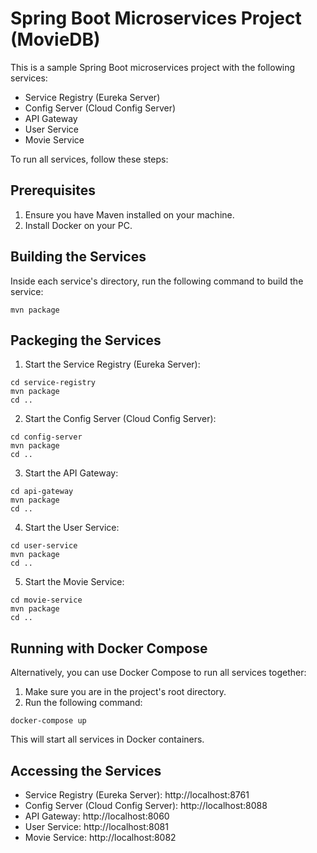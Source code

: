 # Spring Boot Microservices Project (MovieDB)

This is a sample Spring Boot microservices project with the following services:

- Service Registry (Eureka Server)
- Config Server (Cloud Config Server)
- API Gateway
- User Service
- Movie Service

To run all services, follow these steps:

## Prerequisites

1. Ensure you have Maven installed on your machine.
2. Install Docker on your PC.

## Building the Services

Inside each service's directory, run the following command to build the service:

```shell
mvn package
```

## Packeging the Services

1. Start the Service Registry (Eureka Server):

```shell
cd service-registry
mvn package
cd ..
```

2. Start the Config Server (Cloud Config Server):

```shell
cd config-server
mvn package
cd ..
```

3. Start the API Gateway:

```shell
cd api-gateway
mvn package
cd ..
```

4. Start the User Service:

```shell
cd user-service
mvn package
cd ..
```

5. Start the Movie Service:

```shell
cd movie-service
mvn package
cd ..
```

## Running with Docker Compose

Alternatively, you can use Docker Compose to run all services together:

1. Make sure you are in the project's root directory.
2. Run the following command:

```shell
docker-compose up
```

This will start all services in Docker containers.

## Accessing the Services

- Service Registry (Eureka Server): http://localhost:8761
- Config Server (Cloud Config Server): http://localhost:8088
- API Gateway: http://localhost:8060
- User Service: http://localhost:8081
- Movie Service: http://localhost:8082
